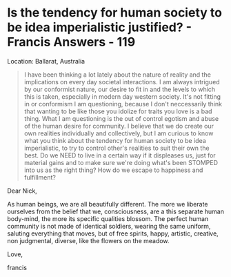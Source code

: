 # Is the tendency for human society to be idea imperialistic justified? - Francis Answers - 119

Location: Ballarat, Australia


>I have been thinking a lot lately about the nature of reality and the implications on every day societal interactions. I am always intrigued by our conformist nature, our desire to fit in and the levels to which this is taken, especially in modern day western society. It's not fitting in or conformism I am questioning, because I don't neccessarily think that wanting to be like those you idolize for traits you love is a bad thing. What I am questioning is the out of control egotism and abuse of the human desire for community. I believe that we do create our own realities individually and collectively, but I am curious to know what you think about the tendency for human society to be idea imperialistic, to try to control other's realities to suit their own the best. Do we NEED to live in a certain way if it displeases us, just for material gains and to make sure we're doing what's been STOMPED into us as the right thing? How do we escape to happiness and fulfillment?

Dear Nick,

As human beings, we are all beautifully different. The more we liberate ourselves from the belief that we, consciousness, are a this separate human body-mind, the more its specific qualities blossom. The perfect human community is not made of identical soldiers, wearing the same uniform, saluting everything that moves, but of free spirits, happy, artistic, creative, non judgmental, diverse, like the flowers on the meadow.

Love,

francis

